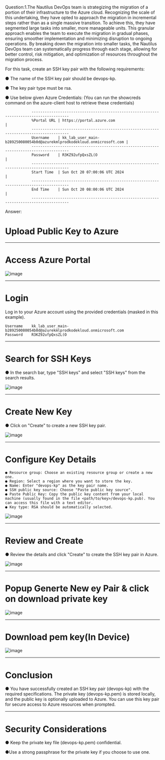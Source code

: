 Question:1.The Nautilus DevOps team is strategizing the migration of a portion of their infrastructure to the Azure cloud. Recognizing the scale of this undertaking, they have opted to approach the migration in incremental steps rather than as a single massive transition. To achieve this, they have segmented large tasks into smaller, more manageable units. This granular approach enables the team to execute the migration in gradual phases, ensuring smoother implementation and minimizing disruption to ongoing operations. By breaking down the migration into smaller tasks, the Nautilus DevOps team can systematically progress through each stage, allowing for better control, risk mitigation, and optimization of resources throughout the migration process.

For this task, create an SSH key pair with the following requirements:

● The name of the SSH key pair should be devops-kp.

● The key pair type must be rsa.

● Use below given Azure Credentials: (You can run the showcreds command on the azure-client host to retrieve these credentials)
              
                ---------------------------------------------------------------------------------------
                %Portal URL	| https://portal.azure.com                                                |
                ---------------------------------------------------------------------------------------
                Username	| kk_lab_user_main-b289250080054b0d@azurekmlprodkodekloud.onmicrosoft.com |
                ---------------------------------------------------------------------------------------
                Password	| R3KZ92ufpQxsZL(O                                                        |
                ---------------------------------------------------------------------------------------
                Start Time	| Sun Oct 20 07:00:06 UTC 2024                                            |
                ---------------------------------------------------------------------------------------
                End Time	| Sun Oct 20 08:00:06 UTC 2024                                            | 
                ---------------------------------------------------------------------------------------

Answer:

# Upload Public Key to Azure
------------------------------------------------------------------------------------------------

# Access Azure Portal

![image](https://github.com/user-attachments/assets/4b9b5e14-3afd-4d3b-a642-fbe0c801d0dc)  

------------------------------------------------------------------------------------------------

# Login

Log in to your Azure account using the provided credentials (masked in this example).

    Username	kk_lab_user_main-b289250080054b0d@azurekmlprodkodekloud.onmicrosoft.com
    Password	R3KZ92ufpQxsZL(O

------------------------------------------------------------------------------------------------

# Search for SSH Keys

● In the search bar, type "SSH keys" and select "SSH keys" from the search results.

![image](https://github.com/user-attachments/assets/4a81f0aa-0fb7-43e7-88f9-0b1d6e8c39bb)

------------------------------------------------------------------------------------------------

# Create New Key

● Click on "Create" to create a new SSH key pair.

![image](https://github.com/user-attachments/assets/64641165-7454-45c4-b220-ce96cde0f0c6)

------------------------------------------------------------------------------------------------

# Configure Key Details

    ● Resource group: Choose an existing resource group or create a new one.
    ● Region: Select a region where you want to store the key.
    ● Name: Enter "devops-kp" as the key pair name.
    ● SSH public key source: Choose "Paste public key source".
    ● Paste Public Key: Copy the public key content from your local machine (usually found in the file <path/to/key>/devops-kp.pub). You can access this file with a text editor.
    ● Key type: RSA should be automatically selected.

![image](https://github.com/user-attachments/assets/88532556-9f40-4510-8b34-1fd9a79f681d)

------------------------------------------------------------------------------------------------

# Review and Create

● Review the details and click "Create" to create the SSH key pair in Azure.

![image](https://github.com/user-attachments/assets/6ccc0065-4611-4f3f-8548-035f4e2feb2f)

------------------------------------------------------------------------------------------------

# Popup Generte New ey Pair & click on download private key

![image](https://github.com/user-attachments/assets/17a1c41d-092d-4e2e-97c2-c96c6e710925)

------------------------------------------------------------------------------------------------

# Download pem key(In Device)

![image](https://github.com/user-attachments/assets/2f4e9aac-0b4c-4b70-acc6-bc1e04545944)

------------------------------------------------------------------------------------------------

# Conclusion

● You have successfully created an SSH key pair (devops-kp) with the required specifications. The private key (devops-kp.pem) is stored locally, and the public key is optionally uploaded to Azure. You can use this key pair for secure access to Azure resources when prompted.

------------------------------------------------------------------------------------------------

# Security Considerations

● Keep the private key file (devops-kp.pem) confidential.

●Use a strong passphrase for the private key if you choose to use one.
